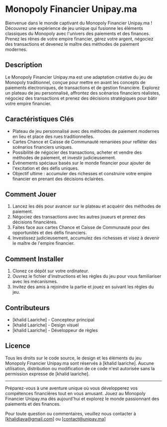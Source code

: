 # Monopoly Financier Unipay.ma

Bienvenue dans le monde captivant du Monopoly Financier Unipay.ma ! Découvrez une expérience de jeu unique qui fusionne les éléments classiques du Monopoly avec l'univers des paiements et des finances. Prenez les rênes de votre empire financier, gérez votre argent, négociez des transactions et devenez le maître des méthodes de paiement modernes.

## Description

Le Monopoly Financier Unipay.ma est une adaptation créative du jeu de Monopoly traditionnel, conçue pour mettre en avant les concepts de paiements électroniques, de transactions et de gestion financière. Explorez un plateau de jeu personnalisé, affrontez des scénarios financiers réalistes, négociez des transactions et prenez des décisions stratégiques pour bâtir votre empire financier.

## Caractéristiques Clés

- Plateau de jeu personnalisé avec des méthodes de paiement modernes en lieu et place des rues traditionnelles.
- Cartes Chance et Caisse de Communauté remaniées pour refléter des scénarios financiers uniques.
- Possibilité de négocier des transactions, acheter et vendre des méthodes de paiement, et investir judicieusement.
- Événements spéciaux basés sur le monde financier pour ajouter de l'excitation et des défis uniques.
- Objectif ultime : accumuler des richesses et construire votre empire financier en prenant des décisions éclairées.

## Comment Jouer

1. Lancez les dés pour avancer sur le plateau et acquérir des méthodes de paiement.
2. Négociez des transactions avec les autres joueurs et prenez des décisions financières.
3. Faites face aux cartes Chance et Caisse de Communauté pour des opportunités et des défis financiers.
4. Investissez judicieusement, accumulez des richesses et visez à devenir le maître de l'empire financier.

## Comment Installer

1. Clonez ce dépôt sur votre ordinateur.
2. Ouvrez le fichier d'instructions et les règles du jeu pour vous familiariser avec les mécanismes.
3. Invitez des amis à rejoindre la partie et jouez en suivant les règles du jeu.

## Contributeurs

- [khalid Laariche] - Concepteur principal
- [khalid Laariche] - Design visuel
- [khalid Laariche] - Développeur de règles

## Licence

Tous les droits sur le code source, le design et les éléments du jeu Monopoly Financier Unipay.ma sont réservés à [khalid laariche]. Aucune utilisation, distribution ou modification de ce code n'est autorisée sans la permission expresse de [khalid laariche].

---

Préparez-vous à une aventure unique où vous développerez vos compétences financières tout en vous amusant. Jouez au Monopoly Financier Unipay.ma dès aujourd'hui et explorez le monde passionnant des paiements et des finances.

Pour toute question ou commentaires, veuillez nous contacter à [khalidjava@gmail.com] ou [contact@unipay.ma]
